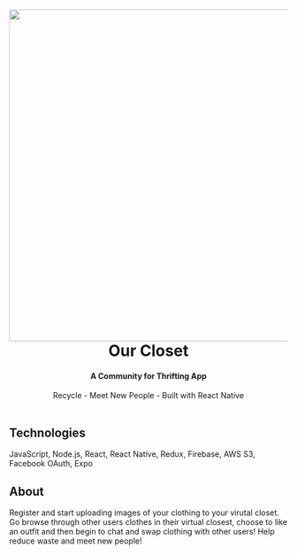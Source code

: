 
<h1 align="center">
    <img src="https://i.ibb.co/bR9j8DB/homepage.png" height="600"/>
  <br>
  Our Closet
</h1>

<h4 align="center">A Community for Thrifting App</h4>
<p align="center">
  Recycle - Meet New People - Built with React Native
  <br>

  <br>
</p>

## Technologies
JavaScript, Node.js, React, React Native, Redux, Firebase, AWS S3, Facebook OAuth, Expo

## About
Register and start uploading images of your clothing to your virutal closet. Go browse through other users clothes in their virtual closest, choose to like an outfit and then begin to chat and swap clothing with other users! Help reduce waste and meet new people!
